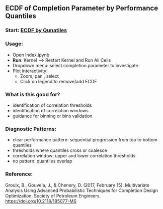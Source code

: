 ## ECDF of Completion Parameter by Performance Quantiles

### Start: [ECDF by Qunatiles](https://hub.mybinder.org/user/charkow-ecdf_quantiles_demo-ruh6h5dg/lab)
### Usage:
- Open Index.ipynb
- **Run**: Kernel --> Restart Kernel and Run All Cells
- Dropdown menu: select completion parameter to investigate
- Plot interactivity:
    - Zoom, pan , select
    - Click on legend to remove/add ECDF

### What is this good for?
- identification of correlation thresholds
- identification of correlation windows
- guidance for binning or bins validation

### Diagnostic Patterns:
- clear performance pattern: sequential progression from top to bottom quantiles
- thresholds where quantiles cross or coalesce
- correlation window: upper and lower correlation thresholds
- no pattern: quantiles overlap

### Reference:
Groulx, B., Gouveia, J., & Chenery, D. (2017, February 15). Multivariate Analysis Using Advanced Probabilistic Techniques for Completion Design Optimization. Society of Petroleum Engineers. https://doi.org/10.2118/185077-MS
